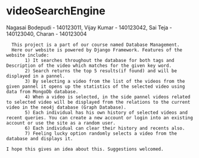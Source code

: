 # videoSearchEngine
Nagasai Bodepudi - 140123011, 
Vijay Kumar - 140123042, 
Sai Teja - 140123040, 
Charan - 140123004

      This project is a part of our course named Database Management. 
      Here our website is powered by Django Framework. Features of the website include: 
           1) It searches throughout the database for both tags and Description of the video which matches for the given key word. 
           2) Search returns the top 5 results(if found) and will be displayed in a pannel.
           3) By selecting a video from the list of the videos from the given pannel it opens up the statistics of the selected video using data from MongoDb database.
           4) When a video is selected, in the side pannel videos related to selected video will be displayed from the relations to the current video in the neo4j database (Graph Database).
           5) Each individual has his own history of selected videos and recent queries. You can create a new account or login into an existing account or use the site as a random user.
           6) Each individual can clear their history and recents also.
           7) Feeling lucky option randomly selects a video from the database and displays it.
    
    I hope this gives an idea about this. Suggestions welcomed.
